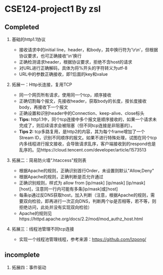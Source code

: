 # CSE124-project1 By zsl

## Completed

1. 基础的http1.1协议

    - 接收请求中的initial line，header，和body，其中换行符为'\r\n'，但根据协议要求，也可正确接收'\n'换行
    - 正确检测请求header，根据协议要求，拒绝不含host的请求
    - 对URL进行正确解码，具体为将%开头的字符转义为utf-8
    - URL中的参数正确接收，即?后面的key和value

2. 拓展一：Http长连接，复用TCP
    
    - 同一个网页所有请求，使用同一个tcp，顺序接收
    - 正确切割每个报文，先接收header，获取body的长度，按长度接收body，再接收下一个报文
    - 正确设置和识别header中的Connection、keep-alive、close标头
    - **Tips:** http1.1中，同个tcp连接中多个报文是顺序接收的，如果一个请求未完成了，则后续请求会被阻塞（但不同tcp连接是非阻塞的）。
    - **Tips 2:** tcp多路复用，是http2的内容，其为每个frame增加了一个Stream ID，识别不同顺序的报文。如果不进行特殊处理，试图在同个tcp内多线程进行报文接收，会导致请求乱序，客户端接收到的respond也是乱序的。见https://cloud.tencent.com/developer/article/1573513

3. 拓展二：简易防火墙“.htaccess"规则表

    - 根据Apache的规则，正确识别首行Order，未设置则默认"Allow,Deny"
    - 根据Apache的规则，正确判断是否允许通过
    - 正确识别规则，样式为 allow from [ip/mask] [ip/mask] [ip/mask] [host]，注意同一行内可能有多条[ip/mask]或[host]
    - 每条ip通过反DNS获取host，加入判断（注意，根据Apache的规则，需要双向检验，即再进行一次正向DNS，判断两个ip是否相等，若不等，则拒绝访问，此处并没有实现双向检验）
    - Apache的规则见https://httpd.apache.org/docs/2.2/mod/mod_authz_host.html

4. 拓展三：线程池管理不同tcp连接

    - 实现一个线程池管理线程，参考来源：https://github.com/lzpong/

## incomplete
1. 拓展四：事件驱动
